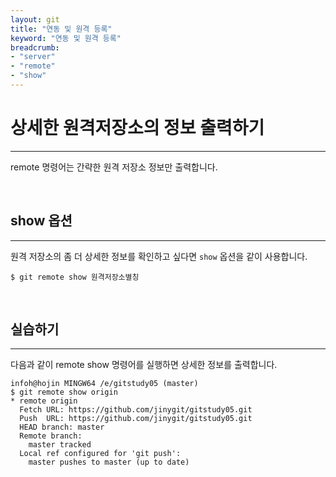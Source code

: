 ```yaml
---
layout: git
title: "연동 및 원격 등록"
keyword: "연동 및 원격 등록"
breadcrumb:
- "server"
- "remote"
- "show"
---
```


# 상세한 원격저장소의 정보 출력하기
--- 
remote 명령어는 간략한 원격 저장소 정보만 출력합니다.  

<br>

## show 옵션
---
원격 저장소의 좀 더 상세한 정보를 확인하고 싶다면 `show` 옵션을 같이 사용합니다.  

```
$ git remote show 원격저장소별칭
```

<br>

## 실습하기
---
다음과 같이 remote show 명령어를 실행하면 상세한 정보를 출력합니다.

```
infoh@hojin MINGW64 /e/gitstudy05 (master)
$ git remote show origin
* remote origin
  Fetch URL: https://github.com/jinygit/gitstudy05.git
  Push  URL: https://github.com/jinygit/gitstudy05.git
  HEAD branch: master
  Remote branch:
    master tracked
  Local ref configured for 'git push':
    master pushes to master (up to date)
```

<br>